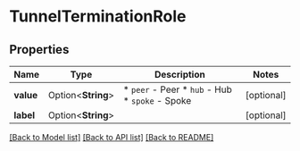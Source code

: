 # TunnelTerminationRole

## Properties

Name | Type | Description | Notes
------------ | ------------- | ------------- | -------------
**value** | Option<**String**> | * `peer` - Peer * `hub` - Hub * `spoke` - Spoke | [optional]
**label** | Option<**String**> |  | [optional]

[[Back to Model list]](../README.md#documentation-for-models) [[Back to API list]](../README.md#documentation-for-api-endpoints) [[Back to README]](../README.md)


